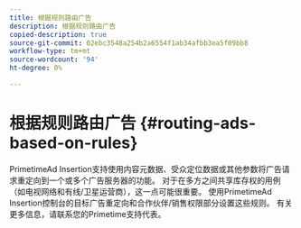 ```yaml
---
title: 根据规则路由广告
description: 根据规则路由广告
copied-description: true
source-git-commit: 02ebc3548a254b2a6554f1ab34afbb3ea5f09bb8
workflow-type: tm+mt
source-wordcount: '94'
ht-degree: 0%

---
```


# 根据规则路由广告 {#routing-ads-based-on-rules}

PrimetimeAd Insertion支持使用内容元数据、受众定位数据或其他参数将广告请求重定向到一个或多个广告服务器的功能。 对于在多方之间共享库存权的用例（如电视网络和有线/卫星运营商），这一点可能很重要。 使用PrimetimeAd Insertion控制台的目标广告重定向和合作伙伴/销售权限部分设置这些规则。 有关更多信息，请联系您的Primetime支持代表。
